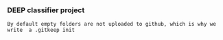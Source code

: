 ### DEEP classifier project


```
By default empty folders are not uploaded to github, which is why we write  a .gitkeep init
```


